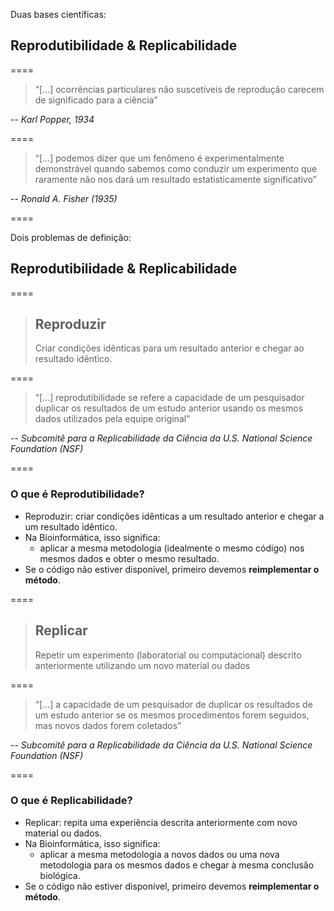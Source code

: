 Duas bases científicas:

## Reprodutibilidade & Replicabilidade

====

> “[...] ocorrências particulares não suscetíveis de reprodução carecem de significado para a ciência”

-- <cite>Karl Popper, 1934</cite>

====

> “[...] podemos dizer que um fenômeno é experimentalmente demonstrável quando sabemos como conduzir um experimento que raramente não nos dará um resultado estatisticamente significativo”

-- <cite>Ronald A. Fisher (1935)</cite>

====

Dois problemas de definição:

## Reprodutibilidade & Replicabilidade

====


> ## Reproduzir
> Criar condições idênticas para um resultado anterior e chegar ao resultado idêntico.

====

<!-- .slide: data-background="img/motivation.jpg" -->

> “[...] reprodutibilidade se refere a capacidade de um pesquisador duplicar os resultados de um estudo anterior usando os mesmos dados utilizados pela equipe original”

-- <cite>Subcomitê para a Replicabilidade da Ciência da U.S. National Science Foundation (NSF)</cite>

====

### O que é Reprodutibilidade?

- Reproduzir: criar condições idênticas a um resultado anterior e chegar a um resultado idêntico.
- Na Bioinformática, isso significa:
  - aplicar a mesma metodologia (idealmente o mesmo código) nos mesmos dados e obter o mesmo resultado.
- Se o código não estiver disponível, primeiro devemos **reimplementar o método**.

====

> ## Replicar
> Repetir um experimento (laboratorial ou computacional)  descrito anteriormente utilizando um novo material ou dados

====

<!-- .slide: data-background="img/motivation.jpg" -->

> “[...] a capacidade de um pesquisador de duplicar os resultados de um estudo anterior se os mesmos procedimentos forem seguidos, mas novos dados forem coletados”

-- <cite>Subcomitê para a Replicabilidade da Ciência da U.S. National Science Foundation (NSF)</cite>

====

### O que é Replicabilidade?

- Replicar: repita uma experiência descrita anteriormente com novo material ou dados.
- Na Bioinformática, isso significa:
  - aplicar a mesma metodologia a novos dados ou uma nova metodologia para os mesmos dados e chegar à mesma conclusão biológica.
- Se o código não estiver disponível, primeiro devemos **reimplementar o método**.
